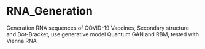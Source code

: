 # RNA_Generation
Generation RNA sequences of COVID-19 Vaccines, Secondary structure and Dot-Bracket, use generative model Quantum GAN and RBM, tested with Vienna RNA
